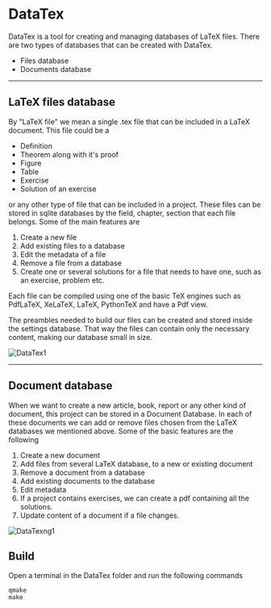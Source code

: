 # DataTex
DataTex is a tool for creating and managing databases of LaTeX files.
There are two types of databases that can be created with DataTex. 
  - Files database 
  - Documents database
  ---
## LaTeX files database
By "LaTeX file" we mean a single .tex file that can be included in a LaTeX document. This file could be a
  - Definition
  - Theorem along with it's proof
  - Figure
  - Table
  - Exercise
  - Solution of an exercise

or any other type of file that can be included in a project. These files can be stored in sqlite databases by the field, chapter, section that each file belongs. Some of the main features are

  1. Create a new file
  1. Add existing files to a database
  1. Edit the metadata of a file
  1. Remove a file from a database
  1. Create one or several solutions for a file that needs to have one, such as an exercise, problem etc.

Each file can be compiled using one of the basic TeX engines such as PdfLaTeX, XeLaTeX, LaTeX, PythonTeX and have a Pdf view.

The preambles needed to build our files can be created and stored inside the settings database. That way the files can contain only the necessary content, making our database small in size.

![DataTex1](https://user-images.githubusercontent.com/53839524/143144805-9a2de304-2d48-4ab3-a5e1-cd4c2deb3dfd.png)

---
## Document database
When we want to create a new article, book, report or any other kind of document, this project can be stored in a Document Database. In each of these documents we can add or remove files chosen from the LaTeX databases we mentioned above. Some of the basic features are the following

  1. Create a new document
  1. Add files from several LaTeX database, to a new or existing document
  1. Remove a document from a database
  1. Add existing documents to the database
  1. Edit metadata
  1. If a project contains exercises, we can create a pdf containing all the solutions.
  1. Update content of a document if a file changes.

![DataTexng1](https://user-images.githubusercontent.com/53839524/143144957-1059c126-0adf-41fa-8ec5-22f296b1b219.png)

## Build

Open a terminal in the DataTex folder and run the following commands

  ```
  qmake
  make
  ```
